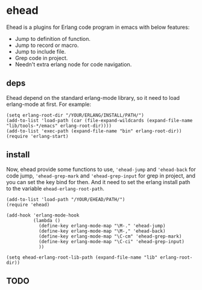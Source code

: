 # ehead

Ehead is a plugins for Erlang code program in emacs with below features:

+ Jump to definition of function.
+ Jump to record or macro.
+ Jump to include file.
+ Grep code in project.
+ Needn't extra erlang node for code navigation.

## deps

Ehead depend on the standard erlang-mode library, so it need to load erlang-mode at first. For example:

```elisp
(setq erlang-root-dir "/YOUR/ERLANG/INSTALL/PATH/")
(add-to-list 'load-path (car (file-expand-wildcards (expand-file-name "lib/tools-*/emacs" erlang-root-dir))))
(add-to-list 'exec-path (expand-file-name "bin" erlang-root-dir))
(require 'erlang-start)
```

## install

Now, ehead provide some functions to use, `'ehead-jump` and `'ehead-back` for code jump, `'ehead-grep-mark` and `'ehead-grep-input` for grep in project, and you can set the key bind for then. And it need to set the erlang install path to the variable `ehead-erlang-root-path`.

```elisp
(add-to-list 'load-path "/YOUR/EHEAD/PATH/")
(require 'ehead)

(add-hook 'erlang-mode-hook
          (lambda ()
            (define-key erlang-mode-map "\M-." 'ehead-jump)
            (define-key erlang-mode-map "\M-," 'ehead-back)
            (define-key erlang-mode-map "\C-cm" 'ehead-grep-mark)
            (define-key erlang-mode-map "\C-ci" 'ehead-grep-input)
            ))

(setq ehead-erlang-root-lib-path (expand-file-name "lib" erlang-root-dir))
```

## TODO

